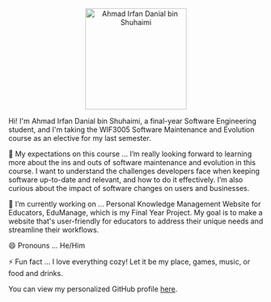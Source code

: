 <div style="text-align: center;">
  <img src="https://github.com/user-attachments/assets/1d06501c-d860-445b-b194-cbc3b501f426" width="200" height="200" alt="Ahmad Irfan Danial bin Shuhaimi">
</div>

Hi! I'm Ahmad Irfan Danial bin Shuhaimi, a final-year Software Engineering student, and I'm taking the WIF3005 Software Maintenance and Evolution course as an elective for my last semester.

🤔 My expectations on this course ...
I’m really looking forward to learning more about the ins and outs of software maintenance and evolution in this course. I want to understand the challenges developers face when keeping software up-to-date and relevant, and how to do it effectively. I’m also curious about the impact of software changes on users and businesses.

🔭 I’m currently working on ...
Personal Knowledge Management Website for Educators, EduManage, which is my Final Year Project. My goal is to make a website that's user-friendly for educators to address their unique needs and streamline their workflows.

😄 Pronouns ...
He/Him

⚡ Fun fact ...
I love everything cozy! Let it be my place, games, music, or food and drinks.

You can view my personalized GitHub profile
[here](https://github.com/dannysushiiii).
<!--
**dannysushiiii/dannysushiiii** is a ✨ _special_ ✨ repository because its `README.md` (this file) appears on your GitHub profile.

Here are some ideas to get you started:

- 🔭 I’m currently working on ...
- 🌱 I’m currently learning ...
- 👯 I’m looking to collaborate on ...
- 🤔 I’m looking for help with ...
- 💬 Ask me about ...
- 📫 How to reach me: ...
- 😄 Pronouns: ...
- ⚡ Fun fact: ...
-->
